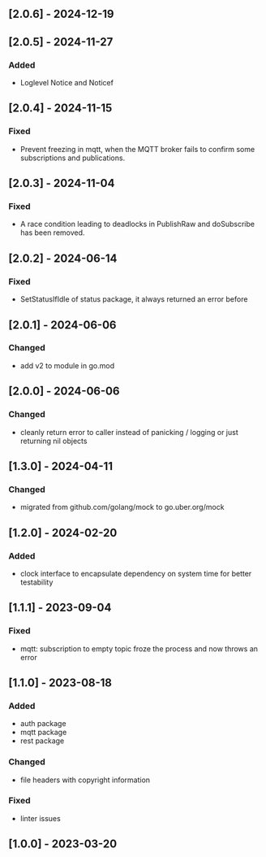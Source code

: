 ## [2.0.6] - 2024-12-19

## [2.0.5] - 2024-11-27
### Added
- Loglevel Notice and Noticef

## [2.0.4] - 2024-11-15
### Fixed
- Prevent freezing in mqtt, when the MQTT broker fails to confirm some subscriptions and publications.

## [2.0.3] - 2024-11-04
### Fixed
- A race condition leading to deadlocks in PublishRaw and doSubscribe has been removed.

## [2.0.2] - 2024-06-14
### Fixed
- SetStatusIfIdle of status package, it always returned an error before

## [2.0.1] - 2024-06-06
### Changed
- add v2 to module in go.mod

## [2.0.0] - 2024-06-06
### Changed
- cleanly return error to caller instead of panicking / logging or just returning nil objects

## [1.3.0] - 2024-04-11
### Changed
- migrated from github.com/golang/mock to go.uber.org/mock

## [1.2.0] - 2024-02-20
### Added
- clock interface to encapsulate dependency on system time for better testability

## [1.1.1] - 2023-09-04
### Fixed
- mqtt: subscription to empty topic froze the process and now throws an error

## [1.1.0] - 2023-08-18
### Added
- auth package
- mqtt package
- rest package

### Changed
- file headers with copyright information

### Fixed
- linter issues

## [1.0.0] - 2023-03-20
